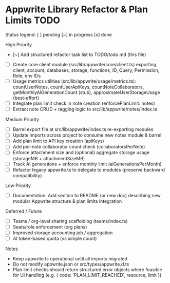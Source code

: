 # Appwrite Library Refactor & Plan Limits TODO

Status legend: [ ] pending  [~] in progress  [x] done

High Priority
- [~] Add structured refactor task list to TODO/todo.md (this file)
- [ ] Create core client module (src/lib/appwrite/core/client.ts) exporting client, account, databases, storage, functions, ID, Query, Permission, Role, env IDs
- [ ] Usage metrics utilities (src/lib/appwrite/usage/metrics.ts): countUserNotes, countUserApiKeys, countNoteCollaborators, getMonthlyAIGenerationCount (stub), approximateUserStorageUsage (best-effort)
- [ ] Integrate plan limit check in note creation (enforcePlanLimit: notes)
- [ ] Extract note CRUD + tagging logic to src/lib/appwrite/notes/index.ts

Medium Priority
- [ ] Barrel export file at src/lib/appwrite/index.ts re-exporting modules
- [ ] Update imports across project to consume new notes module & barrel
- [ ] Add plan limit to API key creation (apiKeys)
- [ ] Add per-note collaborator count check (collaboratorsPerNote)
- [ ] Enforce attachment size and (optional) aggregate storage usage (storageMB + attachmentSizeMB)
- [ ] Track AI generations + enforce monthly limit (aiGenerationsPerMonth)
- [ ] Refactor legacy appwrite.ts to delegate to modules (preserve backward compatibility)

Low Priority
- [ ] Documentation: Add section to README (or new doc) describing new modular Appwrite structure & plan limits integration

Deferred / Future
- [ ] Teams / org-level sharing scaffolding (teams/index.ts)
- [ ] Seats/role enforcement (org plans)
- [ ] Improved storage accounting job / aggregation
- [ ] AI token-based quota (vs simple count)

Notes
- Keep appwrite.ts operational until all imports migrated
- Do not modify appwrite.json or src/types/appwrite.d.ts
- Plan limit checks should return structured error objects where feasible for UI handling (e.g. { code: 'PLAN_LIMIT_REACHED', resource, limit })
